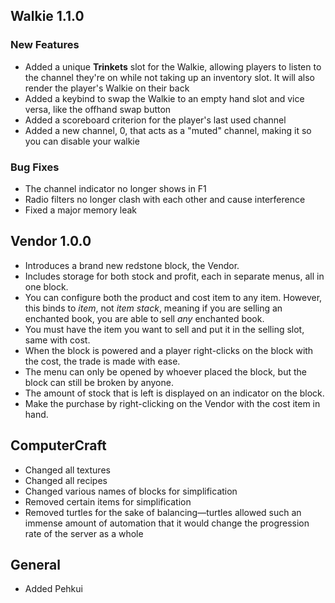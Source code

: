 ## Walkie 1.1.0

### New Features
- Added a unique **Trinkets** slot for the Walkie, allowing players to listen to the channel they're on while not taking up an inventory slot. It will also render the player's Walkie on their back
- Added a keybind to swap the Walkie to an empty hand slot and vice versa, like the offhand swap button
- Added a scoreboard criterion for the player's last used channel
- Added a new channel, 0, that acts as a "muted" channel, making it so you can disable your walkie

### Bug Fixes
- The channel indicator no longer shows in F1
- Radio filters no longer clash with each other and cause interference
- Fixed a major memory leak

## Vendor 1.0.0
- Introduces a brand new redstone block, the Vendor.
- Includes storage for both stock and profit, each in separate menus, all in one block.
- You can configure both the product and cost item to any item. However, this binds to *item*, not *item stack*, meaning if you are selling an enchanted book, you are able to sell *any* enchanted book.
- You must have the item you want to sell and put it in the selling slot, same with cost.
- When the block is powered and a player right-clicks on the block with the cost, the trade is made with ease.
- The menu can only be opened by whoever placed the block, but the block can still be broken by anyone.
- The amount of stock that is left is displayed on an indicator on the block.
- Make the purchase by right-clicking on the Vendor with the cost item in hand.

## ComputerCraft
- Changed all textures
- Changed all recipes
- Changed various names of blocks for simplification
- Removed certain items for simplification
- Removed turtles for the sake of balancing—turtles allowed such an immense amount of automation that it would change the progression rate of the server as a whole

## General
- Added Pehkui
